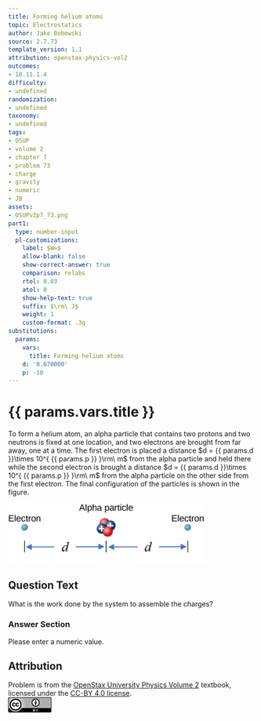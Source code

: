 ```yaml
---
title: Forming helium atoms
topic: Electrostatics
author: Jake Bobowski
source: 2.7.73
template_version: 1.1
attribution: openstax-physics-vol2
outcomes:
- 18.11.1.4
difficulty:
- undefined
randomization:
- undefined
taxonomy:
- undefined
tags:
- OSUP
- volume 2
- chapter 7
- problem 73
- charge
- gravity
- numeric
- JB
assets:
- OSUPv2p7_73.png
part1:
  type: number-input
  pl-customizations:
    label: $W=$
    allow-blank: false
    show-correct-answer: true
    comparison: relabs
    rtol: 0.03
    atol: 0
    show-help-text: true
    suffix: $\rm\ J$
    weight: 1
    custom-format: .3g
substitutions:
  params:
    vars:
      title: Forming helium atoms
    d: '0.670000'
    p: -10
---
```

# {{ params.vars.title }}
To form a helium atom, an alpha particle that contains two protons and two neutrons is fixed at one location, and two electrons are brought from far away, one at a time.
The first electron is placed a distance $d = {{ params.d }}\times 10^{ {{ params.p }} }\rm\ m$ from the alpha particle and held there while the second electron is brought a distance $d = {{ params.d }}\times 10^{ {{ params.p }} }\rm\ m$ from the alpha particle on the other side from the first electron.
The final configuration of the particles is shown in the figure.

<img src="OSUPv2p7_73.png" width=400 alt="Final configuration of the alpha particle and electrons.">

## Question Text

What is the work done by the system to assemble the charges?

### Answer Section

Please enter a numeric value.

## Attribution

Problem is from the [OpenStax University Physics Volume 2](https://openstax.org/details/books/university-physics-volume-2) textbook, licensed under the [CC-BY 4.0 license](https://creativecommons.org/licenses/by/4.0/).<br>![Image representing the Creative Commons 4.0 BY license.](https://raw.githubusercontent.com/firasm/bits/master/by.png)